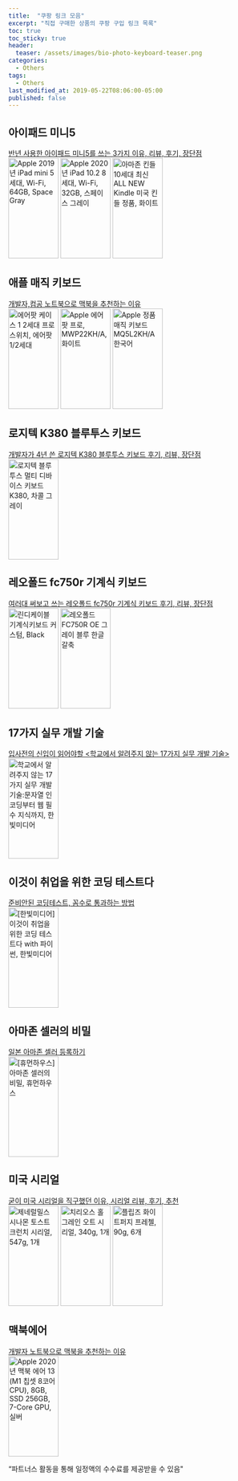 ```yaml
---
title:  "쿠팡 링크 모음"
excerpt: "직접 구매한 상품의 쿠팡 구입 링크 목록"
toc: true
toc_sticky: true
header:
  teaser: /assets/images/bio-photo-keyboard-teaser.png
categories:
  - Others
tags:
  - Others
last_modified_at: 2019-05-22T08:06:00-05:00
published: false
---
```


## 아이패드 미니5
[반년 사용한 아이패드 미니5를 쓰는 3가지 이유, 리뷰, 후기, 장단점](https://blog.naver.com/donggyu_rhee/222157621026)  
<a href="https://coupa.ng/bRNbBC" target="_blank" referrerpolicy="unsafe-url"><img src="https://static.coupangcdn.com/image/affiliate/banner/2707e87cb416cd0045d5dd051edc49b3@2x.jpg" alt="Apple 2019년 iPad mini 5세대, Wi-Fi, 64GB, Space Gray" width="100" height="200"></a>
<a href="https://coupa.ng/bRNb1e" target="_blank" referrerpolicy="unsafe-url"><img src="https://static.coupangcdn.com/image/affiliate/banner/a6a07d34984081e08a034a97c940b1de@2x.jpg" alt="Apple 2020년 iPad 10.2 8세대, Wi-Fi, 32GB, 스페이스 그레이" width="100" height="200"></a>
<a href="https://coupa.ng/bRNbW7" target="_blank" referrerpolicy="unsafe-url"><img src="https://static.coupangcdn.com/image/affiliate/banner/4e7f4c4efacda7fa53bec2a2b870d9e4@2x.jpg" alt="아마존 킨들10세대 최신 ALL NEW Kindle 미국 킨들 정품, 화이트" width="100" height="200"></a>

## 애플 매직 키보드
[개발자,컴공 노트북으로 맥북을 추천하는 이유](https://blog.naver.com/donggyu_rhee/222202900755)  
<a href="https://coupa.ng/bR9hes" target="_blank" referrerpolicy="unsafe-url"><img src="https://static.coupangcdn.com/image/affiliate/banner/330fc189d9d1b62c62836d530f3327e8@2x.jpg" alt="에어팟 케이스 1 2세대 프로 스위치, 에어팟 1/2세대" width="100" height="200"></a>
<a href="https://coupa.ng/bR2NW3" target="_blank" referrerpolicy="unsafe-url"><img src="https://static.coupangcdn.com/image/affiliate/banner/c270a88ed2290b2be910468b17b094ed@2x.jpg" alt="Apple 에어팟 프로, MWP22KH/A, 화이트" width="100" height="200"></a>
<a href="https://coupa.ng/bR2Nyh" target="_blank" referrerpolicy="unsafe-url"><img src="https://static.coupangcdn.com/image/affiliate/banner/2e509d66a1ae1d0bbda24c6e507d1ae7@2x.jpg" alt="Apple 정품 매직 키보드 MQ5L2KH/A 한국어" width="100" height="200"></a>

## 로지텍 K380 블루투스 키보드  
[개발자가 4년 쓴 로지텍 K380 블루투스 키보드 후기, 리뷰, 장단점](https://blog.naver.com/donggyu_rhee/222151430934)   
<a href="https://coupa.ng/bRM49u" target="_blank" referrerpolicy="unsafe-url"><img src="https://static.coupangcdn.com/image/affiliate/banner/22fecc2496e59e4482192813a19bbaa4@2x.jpg" alt="로지텍 블루투스 멀티 디바이스 키보드 K380, 차콜 그레이" width="100" height="200"></a>
    
## 레오폴드 fc750r 기계식 키보드  
[여러대 써보고 쓰는 레오폴드 fc750r 기계식 키보드 후기, 리뷰, 장단점](https://blog.naver.com/donggyu_rhee/222153649495)   
<a href="https://coupa.ng/bRM7HG" target="_blank" referrerpolicy="unsafe-url"><img src="https://static.coupangcdn.com/image/affiliate/banner/ff24fdd43d2951c0ff51739fa6f2e4ba@2x.jpg" alt="린디케이블 기계식키보드 커스텀, Black" width="100" height="200"></a>
<a href="https://coupa.ng/bRM8s9" target="_blank" referrerpolicy="unsafe-url"><img src="https://static.coupangcdn.com/image/affiliate/banner/e6721d6ef766ad66ec21a2929e91a86b@2x.jpg" alt="레오폴드 FC750R OE 그레이 블루 한글 갈축" width="100" height="200"></a>
  
## 17가지 실무 개발 기술   
[입사전의 신입이 읽어야할 <학교에서 알려주지 않는 17가지 실무 개발 기술>](https://blog.naver.com/donggyu_rhee/222153737537)   
<a href="https://coupa.ng/bRM9Ze" target="_blank" referrerpolicy="unsafe-url"><img src="https://static.coupangcdn.com/image/affiliate/banner/56ed0fc643ac84413719fb0a3cc0ca4b@2x.jpg" alt="학교에서 알려주지 않는 17가지 실무 개발 기술:문자열 인코딩부터 웹 필수 지식까지, 한빛미디어" width="100" height="200"></a>

## 이것이 취업을 위한 코딩 테스트다  
[준비안된 코딩테스트, 꼼수로 통과하는 방법](https://blog.naver.com/donggyu_rhee/222242986691)  
<a href="https://coupa.ng/bR2MtJ" target="_blank" referrerpolicy="unsafe-url"><img src="https://static.coupangcdn.com/image/affiliate/banner/3e48e19a7196b4a1c763c9ea4dd2c0ae@2x.jpg" alt="[한빛미디어]이것이 취업을 위한 코딩 테스트다 with 파이썬, 한빛미디어" width="100" height="200"></a>

## 아마존 셀러의 비밀  
[일본 아마존 셀러 등록하기](https://blog.naver.com/donggyu_rhee/222155657872)  
<a href="https://coupa.ng/bRQYTg" target="_blank" referrerpolicy="unsafe-url"><img src="https://static.coupangcdn.com/image/affiliate/banner/eb3308aba9213146ab56713229d3062f@2x.jpg" alt="[휴먼하우스]아마존 셀러의 비밀, 휴먼하우스" width="100" height="200"></a>

## 미국 시리얼  
[굳이 미국 시리얼을 직구했던 이유, 시리얼 리뷰, 후기, 추천](https://blog.naver.com/donggyu_rhee/222155250162)  
<a href="https://coupa.ng/bRNaPF" target="_blank" referrerpolicy="unsafe-url"><img src="https://static.coupangcdn.com/image/affiliate/banner/d99e98635e20b875591b51112f6cde03@2x.jpg" alt="제네럴밀스 시나몬 토스트 크런치 시리얼, 547g, 1개" width="100" height="200"></a>
<a href="https://coupa.ng/bRNbhz" target="_blank" referrerpolicy="unsafe-url"><img src="https://static.coupangcdn.com/image/affiliate/banner/ded837d36add6c6da7fba0f6b3cdfcba@2x.jpg" alt="치리오스 홀 그레인 오트 시리얼, 340g, 1개" width="100" height="200"></a>
<a href="https://coupa.ng/bRNa9D" target="_blank" referrerpolicy="unsafe-url"><img src="https://static.coupangcdn.com/image/affiliate/banner/a5b03531cf50846336c40bf8e1fc7df2@2x.jpg" alt="플립즈 화이트퍼지 프레첼, 90g, 6개" width="100" height="200"></a>

## 맥북에어  
[개발자 노트북으로 맥북을 추천하는 이유](hhttps://blog.naver.com/donggyu_rhee/222202900755)  
<a href="https://coupa.ng/bRNfDB" target="_blank" referrerpolicy="unsafe-url"><img src="https://static.coupangcdn.com/image/affiliate/banner/3cc1efb63be323fad3c9c6eb59bd1bf7@2x.jpg" alt="Apple 2020년 맥북 에어 13 (M1 칩셋 8코어 CPU), 8GB, SSD 256GB, 7-Core GPU, 실버" width="100" height="200"></a>  
    
“파트너스 활동을 통해 일정액의 수수료를 제공받을 수 있음"